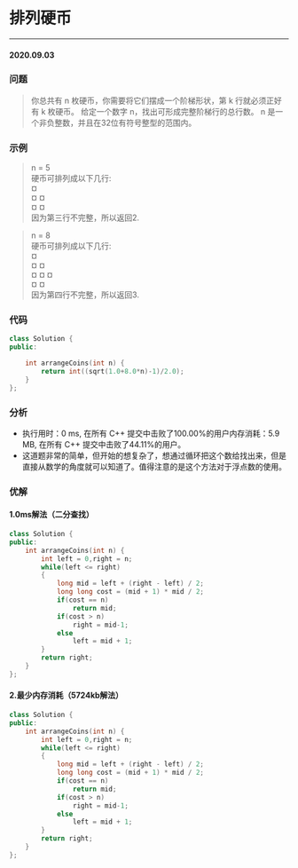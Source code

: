 # 排列硬币
***
#### 2020.09.03

### 问题
>你总共有 n 枚硬币，你需要将它们摆成一个阶梯形状，第 k 行就必须正好有 k 枚硬币。
给定一个数字 n，找出可形成完整阶梯行的总行数。
n 是一个非负整数，并且在32位有符号整型的范围内。

### 示例
>n = 5         
硬币可排列成以下几行:                           
¤                                          
¤ ¤                    
¤ ¤                             
因为第三行不完整，所以返回2.             

>n = 8                
硬币可排列成以下几行:                    
¤                
¤ ¤               
¤ ¤ ¤                  
¤ ¤                     
因为第四行不完整，所以返回3.          

### 代码
```cpp
class Solution {
public:

    int arrangeCoins(int n) {
        return int((sqrt(1.0+8.0*n)-1)/2.0);
    }
};
```

### 分析
 - 执行用时：0 ms, 在所有 C++ 提交中击败了100.00%的用户内存消耗：5.9 MB, 在所有 C++ 提交中击败了44.11%的用户。
 - 这道题非常的简单，但开始的想复杂了，想通过循环把这个数给找出来，但是直接从数学的角度就可以知道了。值得注意的是这个方法对于浮点数的使用。
 
### 优解
#### 1.0ms解法（二分查找）
```cpp
class Solution {
public:
    int arrangeCoins(int n) {
        int left = 0,right = n;
        while(left <= right)
        {
            long mid = left + (right - left) / 2;
            long long cost = (mid + 1) * mid / 2;
            if(cost == n) 
                return mid;
            if(cost > n) 
                right = mid-1;
            else 
                left = mid + 1;
        }
        return right;
    }
};
```

#### 2.最少内存消耗（5724kb解法）
```cpp
class Solution {
public:
    int arrangeCoins(int n) {
        int left = 0,right = n;
        while(left <= right)
        {
            long mid = left + (right - left) / 2;
            long long cost = (mid + 1) * mid / 2;
            if(cost == n) 
                return mid;
            if(cost > n) 
                right = mid-1;
            else 
                left = mid + 1;
        }
        return right;
    }
};
```
